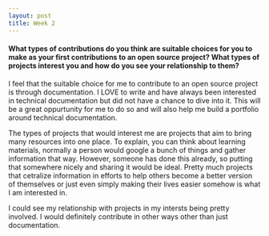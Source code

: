 ```yaml
---
layout: post
title: Week 2
---
```


#### What types of contributions do you think are suitable choices for you to make as your first contributions to an open source project? What types of projects interest you and how do you see your relationship to them?

I feel that the suitable choice for me to contribute to an open source project is through documentation. I LOVE to write and have always been interested in technical documentation but did not have a chance to dive into it. This will be a great oppurtunity for me to do so and will also help me build a portfolio around technical documentation. 

The types of projects that would interest me are projects that aim to bring many resources into one place. To explain, you can think about learning materials, normally a person would google a bunch of things and gather information that way. However, someone has done this already, so putting that somewhere nicely and sharing it would be ideal. Pretty much projects that cetralize information in efforts to help others become a better version of themselves or just even simply making their lives easier somehow is what I am interested in. 

I could see my relationship with projects in my intersts being pretty involved. I would definitely contribute in other ways other than just documentation. 
